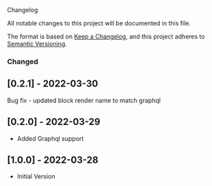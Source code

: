 Changelog

All notable changes to this project will be documented in this file.

The format is based on [Keep a Changelog](https://keepachangelog.com/en/1.0.0/),
and this project adheres to [Semantic Versioning](https://semver.org/spec/v2.0.0.html).

### Changed

## [0.2.1] - 2022-03-30

Bug fix - updated block render name to match graphql

## [0.2.0] - 2022-03-29

- Added Graphql support

## [1.0.0] - 2022-03-28

- Initial Version
